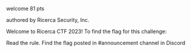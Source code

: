 welcome
81 pts

authored by Ricerca Security, Inc.

Welcome to Ricerca CTF 2023! To find the flag for this challenge:

Read the rule.
Find the flag posted in #announcement channel in Discord
